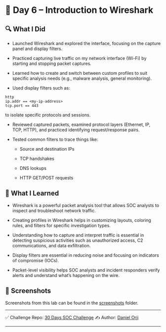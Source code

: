 # 📅 Day 6 – Introduction to Wireshark
## 🔍 What I Did
* Launched Wireshark and explored the interface, focusing on the capture panel and display filters.

* Practiced capturing live traffic on my network interface (Wi-Fi) by starting and stopping packet captures.

* Learned how to create and switch between custom profiles to suit specific analysis needs (e.g., malware analysis, general monitoring).

* Used display filters such as:
```  
http
ip.addr == <my-ip-address>
tcp.port == 443
```
to isolate specific protocols and sessions.

* Reviewed captured packets, examined protocol layers (Ethernet, IP, TCP, HTTP), and practiced identifying request/response pairs.

* Tested common filters to trace things like:

  * Source and destination IPs

  * TCP handshakes

  * DNS lookups

  * HTTP GET/POST requests

## 🧠 What I Learned
* Wireshark is a powerful packet analysis tool that allows SOC analysts to inspect and troubleshoot network traffic.

* Creating profiles in Wireshark helps in customizing layouts, coloring rules, and filters for specific investigation types.

* Understanding how to capture and interpret traffic is essential in detecting suspicious activities such as unauthorized access, C2 communications, and data exfiltration.

* Display filters are essential in reducing noise and focusing on indicators of compromise (IOCs).

* Packet-level visibility helps SOC analysts and incident responders verify alerts and understand what’s happening on the wire.

## 📸 Screenshots

Screenshots from this lab can be found in the [screenshots](./screenshots) folder.

---

✅ Challenge Repo: [30 Days SOC Challenge](https://github.com/0xrajneesh/30-Days-SOC-Challenge-Beginner)
✍️ Author: [Daniel Orji](https://www.linkedin.com/in/danielorji1542002)

---
